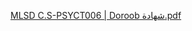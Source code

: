 [‎⁨شهادة MLSD C.S-PSYCT006 | Doroob⁩.pdf](https://github.com/user-attachments/files/22236833/MLSD.C.S-PSYCT006.Doroob.pdf)
